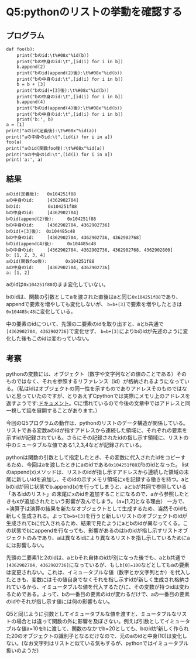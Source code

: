 # Q5:pythonのリストの挙動を確認する
## プログラム
```
def foo(b):
    print("bのid:\t%#08x"%id(b))
    print("bの中身のid:\t",[id(i) for i in b])
    b.append(2)
    print("bのid(append(2)後):\t%#08x"%id(b))
    print("bの中身のid:\t",[id(i) for i in b])
    b = b + [3]
    print("bのid(+[3]後):\t%#08x"%id(b))
    print("bの中身のid:\t",[id(i) for i in b])
    b.append(4)
    print("bのid(append(4)後):\t%#08x"%id(b))
    print("bの中身のid:\t",[id(i) for i in b])
    print('b:', b)
a = [1]
print("aのid(定義後):\t%#08x"%id(a))
print("aの中身のid:\t",[id(i) for i in a])
foo(a)
print("aのid(関数foo後):\t%#08x"%id(a))
print("aの中身のid:\t",[id(i) for i in a])
print('a:', a)
```
## 結果
```
aのid(定義後):   0x104251f88
aの中身のid:     [4362902704]
bのid:  　　　　　0x104251f88
bの中身のid:     [4362902704]
bのid(append(2)後):     0x104251f88
bの中身のid:     [4362902704, 4362902736]
bのid(+[3]後):  0x104485c48
bの中身のid:     [4362902704, 4362902736, 4362902768]
bのid(append(4)後):     0x104485c48
bの中身のid:     [4362902704, 4362902736, 4362902768, 4362902800]
b: [1, 2, 3, 4]
aのid(関数foo後):       0x104251f88
aの中身のid:     [4362902704, 4362902736]
a: [1, 2]
```

aのidは`0x104251f88`のまま変化していない。

bのidは、関数の引数としてaを渡された直後はaと同じ`0x104251f88`であり、appendで要素を増やしても変化しないが、
`b=b+[3]`で要素を増やしたときは`0x104485c48`に変化している。

中の要素のidについて、先頭の二要素のidを取り出すと、aとb共通で`[4362902704, 4362902736]`で変化せず、
`b=b+[3]`によりbのidが先述のように変化した後もこのidは変わっていない。

## 考察
pythonの変数には、オブジェクト（数字や文字列などの値のことである）そのものではなく、それを参照するリファレンス（id）が格納されるようになっている。（私はidはオブジェクトの同一性を示すものでありアドレスそのものではないと思っていたのですが、とりあえずCpythonでは実際にメモリ上のアドレスを返すようです:[ドキュメント](https://docs.python.org/ja/3/reference/datamodel.html)。Cに慣れているので今後の文章中ではアドレスと同一視して話を展開することがあります。）


今回のQ5プログラムの動作は、pythonのリストのデータ構造が関係している。
リストである変数aのidが指すアドレスから連続した領域に、それぞれの要素を示すidが記録されている。さらにその記録されたidの指し示す領域に、リストの中のミュータブルな値である1,2,3,4などが記録されている。

pythonは関数の引数として指定したとき、その変数に代入されたidをコピーするため、今回はaを渡したときにaのidである`0x104251f88`がbのidとなった。
listのappend(x)メソッドは、リストのidが指し示すアドレスから連続した領域の末尾に新しいidを追加し、そのidの示すメモリ領域にxを記録する働きを持つ。aとbのidが同じ状態でb.append(x)を行ってしまうと、aとbが共同で参照している「あるidのリスト」の末尾にxのidを追加することになるので、aから参照したときもxが追加されたという影響が及んでしまう。（a=\[1,2\]となる理由）
一方で、+演算子は演算の結果を新たなオブジェクトとして生成するため、当然そのidも新しく生成される。よって`b=b+[3]`を行うと新しいリストのオブジェクトのidが生成されてbに代入されるため、結果で見たようにaとbのidが異なってくる。この状態でbにappendを行なっても、影響があるのはbのidが指し示すリストオブジェクトのみであり、aは異なるidにより異なるリストを指し示しているためにaには影響しない。

先頭の二要素1と2のidは、aとbそれ自体のidが別になった後でも、aとb共通で`[4362902704, 4362902736]`になっているが、もし`b[0]=100`などとしてもaの要素は変更されない。これは、イミュータブルな値（数字とか文字列とか）を代入したときも、変数にはその値自身でなくそれを指し示すidが新しく生成され格納されているから、イミュータブルな値を代入するたびに、その変数が持つidは変わるためである。よって、bの一番目の要素のidが変わるだけで、aの一番目の要素のidやそれが指し示す値には何の影響もない。

Q5と同じように引数としてイミュータブルな値を渡すと、ミュータブルなリストの場合とは違って関数の外に影響を及ぼさない。例えば引数としてイミュータブルな値a=10をbに渡して、関数のなかでb=20としても、bのidが新しく作られた20のオブジェクトの識別子となるだけなので、元のaのidと中身(10)は変化しない。(なお文字列はリストと似ている気もするが、pythonではイミュータブル扱いのようだ)